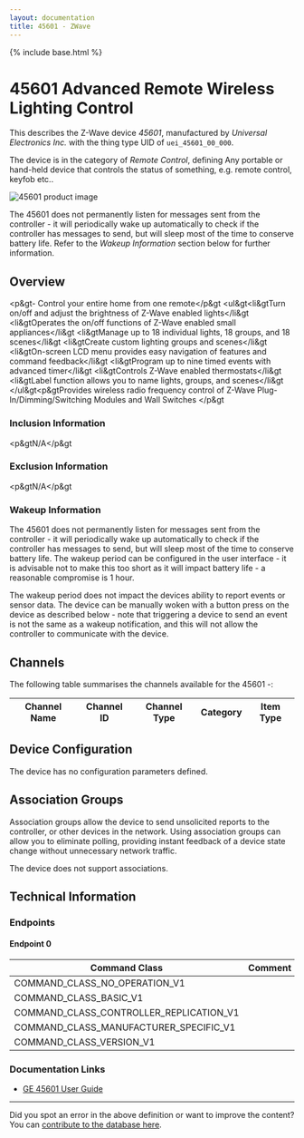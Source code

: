 ```yaml
---
layout: documentation
title: 45601 - ZWave
---
```


{% include base.html %}

# 45601 Advanced Remote Wireless Lighting Control
This describes the Z-Wave device *45601*, manufactured by *Universal Electronics Inc.* with the thing type UID of ```uei_45601_00_000```.

The device is in the category of *Remote Control*, defining Any portable or hand-held device that controls the status of something, e.g. remote control, keyfob etc..

![45601 product image](https://opensmarthouse.org/zwavedatabase/768/image/)


The 45601 does not permanently listen for messages sent from the controller - it will periodically wake up automatically to check if the controller has messages to send, but will sleep most of the time to conserve battery life. Refer to the *Wakeup Information* section below for further information.

## Overview

<p&gt- Control your entire home from one remote</p&gt <ul&gt<li&gtTurn on/off and adjust the brightness of Z-Wave enabled lights</li&gt <li&gtOperates the on/off functions of Z-Wave enabled small appliances</li&gt <li&gtManage up to 18 individual lights, 18 groups, and 18 scenes</li&gt <li&gtCreate custom lighting groups and scenes</li&gt <li&gtOn-screen LCD menu provides easy navigation of features and command feedback</li&gt <li&gtProgram up to nine timed events with advanced timer</li&gt <li&gtControls Z-Wave enabled thermostats</li&gt <li&gtLabel function allows you to name lights, groups, and scenes</li&gt </ul&gt<p&gtProvides wireless radio frequency control of Z-Wave Plug-In/Dimming/Switching Modules and Wall Switches </p&gt

### Inclusion Information

<p&gtN/A</p&gt

### Exclusion Information

<p&gtN/A</p&gt

### Wakeup Information

The 45601 does not permanently listen for messages sent from the controller - it will periodically wake up automatically to check if the controller has messages to send, but will sleep most of the time to conserve battery life. The wakeup period can be configured in the user interface - it is advisable not to make this too short as it will impact battery life - a reasonable compromise is 1 hour.

The wakeup period does not impact the devices ability to report events or sensor data. The device can be manually woken with a button press on the device as described below - note that triggering a device to send an event is not the same as a wakeup notification, and this will not allow the controller to communicate with the device.

## Channels

The following table summarises the channels available for the 45601 -:

| Channel Name | Channel ID | Channel Type | Category | Item Type |
|--------------|------------|--------------|----------|-----------|



## Device Configuration

The device has no configuration parameters defined.

## Association Groups

Association groups allow the device to send unsolicited reports to the controller, or other devices in the network. Using association groups can allow you to eliminate polling, providing instant feedback of a device state change without unnecessary network traffic.

The device does not support associations.
## Technical Information

### Endpoints

#### Endpoint 0

| Command Class | Comment |
|---------------|---------|
| COMMAND_CLASS_NO_OPERATION_V1| |
| COMMAND_CLASS_BASIC_V1| |
| COMMAND_CLASS_CONTROLLER_REPLICATION_V1| |
| COMMAND_CLASS_MANUFACTURER_SPECIFIC_V1| |
| COMMAND_CLASS_VERSION_V1| |

### Documentation Links

* [GE 45601 User Guide](https://opensmarthouse.org/zwavedatabase/768/GE-45601-Advanced-ZWave-Remote.pdf)

---

Did you spot an error in the above definition or want to improve the content?
You can [contribute to the database here](https://opensmarthouse.org/zwavedatabase/768).
